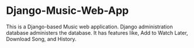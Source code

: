 # Django-Music-Web-App
This is a Django-based Music web application. Django administration database administers the database. It has features like, Add to Watch Later, Download Song, and History.


